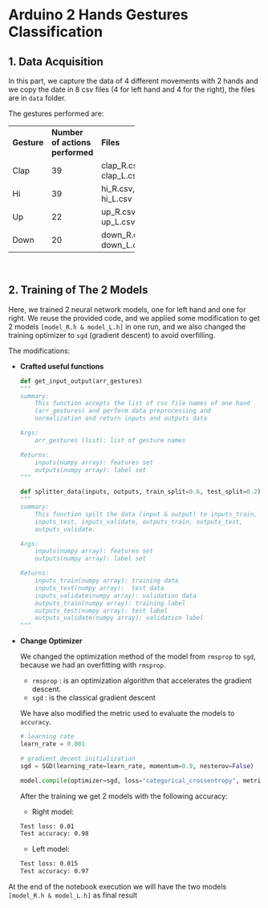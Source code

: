 # Arduino 2 Hands Gestures Classification

<!-- <img src="https://user-images.githubusercontent.com/62667537/207033575-91d463d7-9e63-4508-9255-d21490b800a0.png" width="200" height="120"> -->

## **1. Data Acquisition**

In this part, we capture the data of 4 different movements with 2 hands and we copy the date in 8 csv files (4 for left hand and 4 for the right), the files are in `data` folder.

The gestures performed are:

  <table style="width: 50%;"  cellpadding="20">
    <tbody>
    <tr>
        <td><strong>Gesture</strong></td>
        <td><strong>Number of actions performed</strong></td>
        <td><strong>Files</strong></td>
    </tr>
    <tr>
        <td>Clap</td>
        <td>39</td>
        <td>clap_R.csv,<br>clap_L.csv </td>
    </tr>
    <tr>
        <td>Hi</td>
        <td>39</td>
        <td>hi_R.csv,<br>hi_L.csv </td>
    </tr>
    <tr>
        <td>Up</td>
        <td>22</td>
        <td>up_R.csv,<br>up_L.csv </td>
    </tr>
    <tr>
        <td>Down</td>
        <td>20</td>
        <td>down_R.csv,<br>down_L.csv </td>
    </tr>
    </tbody>
</table>
<br>

## **2. Training of The 2 Models**

Here, we trained 2 neural network models, one for left hand and one for right. We reuse the provided code, and we applied some modification to get 2 models `[model_R.h & model_L.h]` in one run, and we also changed the training optimizer to `sgd` (gradient descent) to avoid overfilling.

The modifications:

- **Crafted useful functions**

  ```python
  def get_input_output(arr_gestures)
  """
  summary:
      This function accepts the list of csv file names of one hand
      (arr_gestures) and perform data preprocessing and
      normalization and return inputs and outputs data

  Args:
      arr_gestures (list): list of gesture names

  Returns:
      inputs(numpy array): features set
      outputs(numpy array): label set
  """
  ```

  ```python
  def splitter_data(inputs, outputs, train_split=0.6, test_split=0.2)
  """
  summary:
      This function spilt the data (input & output) to inputs_train,
      inputs_test, inputs_validate, outputs_train, outputs_test,
      outputs_validate.

  Args:
      inputs(numpy array): features set
      outputs(numpy array): label set

  Returns:
      inputs_train(numpy array): training data
      inputs_test(numpy array):  test data
      inputs_validate(numpy array): validation data
      outputs_train(numpy array): training label
      outputs_test(numpy array): test label
      outputs_validate(numpy array): validation label
  """
  ```

- **Change Optimizer**

  We changed the optimization method of the model from `rmsprop` to `sgd`, because we had an overfitting with `rmsprop`.

  - `rmsprop` : is an optimization algorithm that accelerates the gradient descent.
  - `sgd` : is the classical gradient descent

  We have also modified the metric used to evaluate the models to `accuracy`.

  ```python
  # learning rate
  learn_rate = 0.001

  # gradient decent initialization
  sgd = SGD(learning_rate=learn_rate, momentum=0.9, nesterov=False)

  model.compile(optimizer=sgd, loss="categorical_crossentropy", metrics=["accuracy"])
  ```

  After the training we get 2 models with the following accuracy:
  - Right model:
   ```cmd
   Test loss: 0.01
   Test accuracy: 0.98
   ```
  - Left model:

   ```cmd
   Test loss: 0.015
   Test accuracy: 0.97
   ```

At the end of the notebook execution we will have the two models `[model_R.h & model_L.h]` as final result 